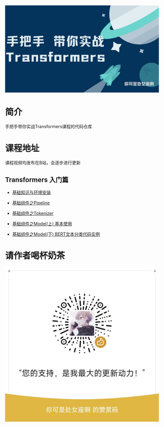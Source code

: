 ![手把手带你实战Transformers](./imgs/1.png)

# 简介

手把手带你实战Transformers课程的代码仓库

# 课程地址

课程视频均发布在B站，会逐步进行更新

## Transformers 入门篇

- [基础知识与环境安装](https://www.bilibili.com/video/BV1ma4y1g791)

- [基础组件之Pipeline](https://www.bilibili.com/video/BV1ta4y1g7bq)

- [基础组件之Tokenizer](https://www.bilibili.com/video/BV1NX4y1177c)

- [基础组件之Model(上) 基本使用](https://www.bilibili.com/video/BV1KM4y1q7Js/)

- [基础组件之Model(下) BERT文本分类代码实例](https://www.bilibili.com/video/BV18T411t7h6/)

# 请作者喝杯奶茶

![](./imgs/wx.jpg)